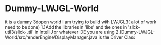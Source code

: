 # Dummy-LWJGL-World
it is a dummy 3dopen world i am trying to build with LWJGL3( a lot of work need to be done)
1.)Add the libraries in 'libs' and the ones in 'slick-util3/slick-util' in IntelliJ or whatever IDE you  are using
2.)Dummy-LWJGL-World/src/renderEngine/DisplayManager.java is the Driver Class
